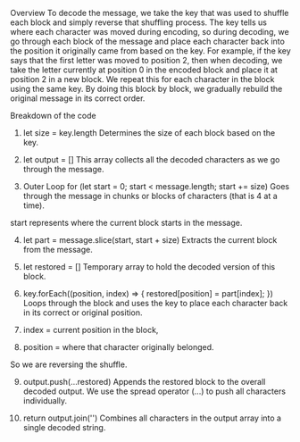 Overview
To decode the message, we take the key that was used to shuffle each block and simply reverse that shuffling process. The key tells us where each character was moved during encoding, so during decoding, we go through each block of the message and place each character back into the position it originally came from based on the key. For example, if the key says that the first letter was moved to position 2, then when decoding, we take the letter currently at position 0 in the encoded block and place it at position 2 in a new block. We repeat this for each character in the block using the same key. By doing this block by block, we gradually rebuild the original message in its correct order.

Breakdown of the code

1. let size = key.length Determines the size of each block based on the key.

2. let output = [] This array collects all the decoded characters as we go through the message.

3. Outer Loop for (let start = 0; start < message.length; start += size) Goes through the message in chunks or blocks of characters (that is 4 at a time).

start represents where the current block starts in the message.

4. let part = message.slice(start, start + size) Extracts the current block from the message.

5. let restored = [] Temporary array to hold the decoded version of this block.

6. key.forEach((position, index) => { restored[position] = part[index]; }) Loops through the block and uses the key to place each character back in its correct or original position.

7. index = current position in the block,

8. position = where that character originally belonged.

So we are reversing the shuffle.

9. output.push(...restored) Appends the restored block to the overall decoded output.
We use the spread operator (...) to push all characters individually.

10. return output.join('') Combines all characters in the output array into a single decoded string.

